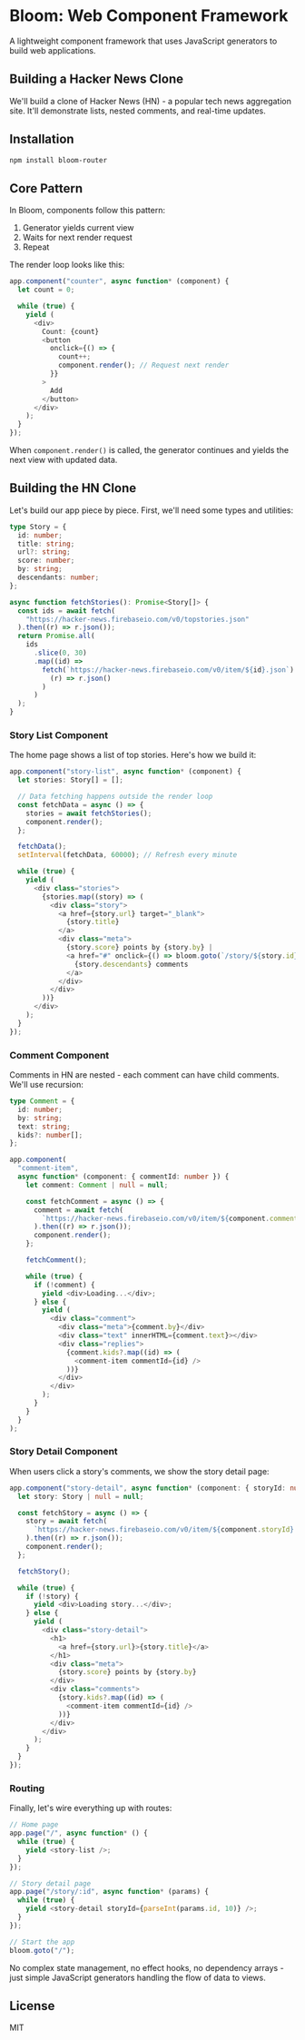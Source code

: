 # Bloom: Web Component Framework

A lightweight component framework that uses JavaScript generators to build web applications.

## Building a Hacker News Clone

We'll build a clone of Hacker News (HN) - a popular tech news aggregation site. It'll demonstrate lists, nested comments, and real-time updates.

## Installation

```bash
npm install bloom-router
```

## Core Pattern

In Bloom, components follow this pattern:

1. Generator yields current view
2. Waits for next render request
3. Repeat

The render loop looks like this:

```ts
app.component("counter", async function* (component) {
  let count = 0;

  while (true) {
    yield (
      <div>
        Count: {count}
        <button
          onclick={() => {
            count++;
            component.render(); // Request next render
          }}
        >
          Add
        </button>
      </div>
    );
  }
});
```

When `component.render()` is called, the generator continues and yields the next view with updated data.

## Building the HN Clone

Let's build our app piece by piece. First, we'll need some types and utilities:

```ts
type Story = {
  id: number;
  title: string;
  url?: string;
  score: number;
  by: string;
  descendants: number;
};

async function fetchStories(): Promise<Story[]> {
  const ids = await fetch(
    "https://hacker-news.firebaseio.com/v0/topstories.json"
  ).then((r) => r.json());
  return Promise.all(
    ids
      .slice(0, 30)
      .map((id) =>
        fetch(`https://hacker-news.firebaseio.com/v0/item/${id}.json`).then(
          (r) => r.json()
        )
      )
  );
}
```

### Story List Component

The home page shows a list of top stories. Here's how we build it:

```ts
app.component("story-list", async function* (component) {
  let stories: Story[] = [];

  // Data fetching happens outside the render loop
  const fetchData = async () => {
    stories = await fetchStories();
    component.render();
  };

  fetchData();
  setInterval(fetchData, 60000); // Refresh every minute

  while (true) {
    yield (
      <div class="stories">
        {stories.map((story) => (
          <div class="story">
            <a href={story.url} target="_blank">
              {story.title}
            </a>
            <div class="meta">
              {story.score} points by {story.by} |
              <a href="#" onclick={() => bloom.goto(`/story/${story.id}`)}>
                {story.descendants} comments
              </a>
            </div>
          </div>
        ))}
      </div>
    );
  }
});
```

### Comment Component

Comments in HN are nested - each comment can have child comments. We'll use recursion:

```ts
type Comment = {
  id: number;
  by: string;
  text: string;
  kids?: number[];
};

app.component(
  "comment-item",
  async function* (component: { commentId: number }) {
    let comment: Comment | null = null;

    const fetchComment = async () => {
      comment = await fetch(
        `https://hacker-news.firebaseio.com/v0/item/${component.commentId}.json`
      ).then((r) => r.json());
      component.render();
    };

    fetchComment();

    while (true) {
      if (!comment) {
        yield <div>Loading...</div>;
      } else {
        yield (
          <div class="comment">
            <div class="meta">{comment.by}</div>
            <div class="text" innerHTML={comment.text}></div>
            <div class="replies">
              {comment.kids?.map((id) => (
                <comment-item commentId={id} />
              ))}
            </div>
          </div>
        );
      }
    }
  }
);
```

### Story Detail Component

When users click a story's comments, we show the story detail page:

```ts
app.component("story-detail", async function* (component: { storyId: number }) {
  let story: Story | null = null;

  const fetchStory = async () => {
    story = await fetch(
      `https://hacker-news.firebaseio.com/v0/item/${component.storyId}.json`
    ).then((r) => r.json());
    component.render();
  };

  fetchStory();

  while (true) {
    if (!story) {
      yield <div>Loading story...</div>;
    } else {
      yield (
        <div class="story-detail">
          <h1>
            <a href={story.url}>{story.title}</a>
          </h1>
          <div class="meta">
            {story.score} points by {story.by}
          </div>
          <div class="comments">
            {story.kids?.map((id) => (
              <comment-item commentId={id} />
            ))}
          </div>
        </div>
      );
    }
  }
});
```

### Routing

Finally, let's wire everything up with routes:

```ts
// Home page
app.page("/", async function* () {
  while (true) {
    yield <story-list />;
  }
});

// Story detail page
app.page("/story/:id", async function* (params) {
  while (true) {
    yield <story-detail storyId={parseInt(params.id, 10)} />;
  }
});

// Start the app
bloom.goto("/");
```

No complex state management, no effect hooks, no dependency arrays - just simple JavaScript generators handling the flow of data to views.

## License

MIT
